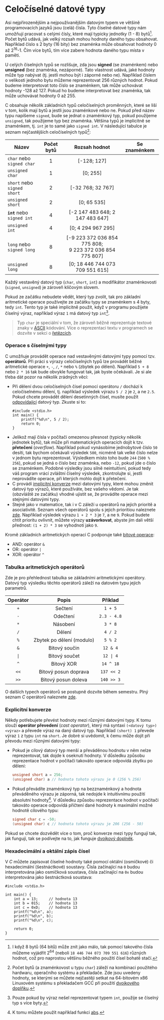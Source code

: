 # Celočíselné datové typy
Asi nejpřirozenějším a nejpoužívanějším datovým typem ve většině programovacích jazyků jsou (celá)
čísla. Tyto číselné datové typy nám umožňují pracovat s celými čísly, které mají typicky jednotky
(1 - 8) bytů[^1]. Počet bytů udává, jak velký rozsah mohou hodnoty daného typu obsahovat. Například
číslo s 2 byty (16 bity) bez znaménka může obsahovat hodnoty 0 až 2<sup>16</sup>-1. Čím více bytů,
tím více zabere hodnota daného typu místa v paměti.

[^1]: I když 8 bytů (64 bitů) může znít jako málo, tak pomocí takového čísla můžeme vyjádřit 2<sup>64</sup>
(neboli `18 446 744 073 709 551 616`) různých hodnot, což pro naprostou většinu běžného použití čísel
bohatě stačí.

U celých číselných typů se rozlišuje, zda jsou **signed** (se znaménkem) nebo **unsigned** (bez
znaménka, nezáporné). Tato vlastnost udává, jaké hodnoty může typ nabývat
(tj. jestli mohou být i záporné nebo ne). Například číslem o velikosti jednoho bytu můžeme
reprezentovat 256 různých hodnot. Pokud budeme interpretovat toto číslo se znaménkem, tak může uchovávat
hodnoty -128 až 127. Pokud ho budeme interpretovat bez znaménka, tak může uchovávat hodnoty 0 až 255.

C obsahuje několik základních typů celočíselných proměnných, které se liší v tom, kolik mají bytů a
jestli jsou znaménkové nebo ne. Pokud před název typu napíšeme `signed`, bude se jednat o znaménkový
typ, pokud použijeme `unsigned`, tak použijeme typ bez znaménka. Většina typů je implicitně se
znaménkem, tj. `int` je to samé jako `signed int`. V následující tabulce je seznam nejčastějších
celočíselných typů[^2]:

| Název | Počet bytů | Rozsah hodnot | Se znaménkem |
|---|:---:|:---:|:---:|
| `char` nebo<br />`signed char` | 1 | [-128; 127] | <i class="fa fa-check"></i> |
| `unsigned char` | 1 | [0; 255] | <i class="fa fa-times"></i> |
| `short` nebo<br />`signed short` | 2 | [-32 768; 32 767] | <i class="fa fa-check"></i> |
| `unsigned short` | 2 | [0; 65 535] | <i class="fa fa-times"></i> |
| **`int`** nebo<br />`signed int` | 4 | [-2 147 483 648; 2 147 483 647] | <i class="fa fa-check"></i> |
| `unsigned int` | 4 | [0; 4 294 967 295] | <i class="fa fa-times"></i> |
| `long` nebo<br />`signed long` | 8 | [-9 223 372 036 854 775 808;<br />9 223 372 036 854 775 807] | <i class="fa fa-check"></i> |
| `unsigned long` | 8 | [0; 18 446 744 073 709 551 615] | <i class="fa fa-times"></i> |

[^2]: Počet bytů (a znaménkovost u typu `char`) záleží na kombinaci použitého hardwaru,
operačního systému a překladače. Zde jsou uvedeny hodnoty, se kterými se můžete
nejčastěji setkat na 64-bitovém x86 Linuxovém systému s překladačem GCC při použití
[dvojkového doplňku](https://cs.wikipedia.org/wiki/Dvojkov%C3%BD_dopln%C4%9Bk).

Každý vestavěný datový typ (`char`, `short`, `int`) a modifikátor znaménkovosti (`signed`, `unsigned`)
je zároveň klíčovým slovem.

Pokud ze začátku nebudete vědět, který typ zvolit, tak pro základní aritmetické operace používejte
ze začátku typy se znaménkem s 4 byty, tedy `int`. Tento typ je také implicitně použit, když v programu
použijete číselný výraz, například výraz `1` má datový typ `int`[^3].

[^3]: Pouze pokud by výraz nešel reprezentovat typem `int`, použije se číselný typ s více byty.

> Typ `char` je speciální v tom, že zároveň běžně reprezentuje textové znaky v
> [ASCII](https://www.asciitable.com/) kódování. Více o reprezentaci textu v programech se dozvíte
> v sekci o [řetězcích](retezce.md).

### Operace s číselnými typy
C umožňuje provádět operace nad vestavěnými datovými typy pomocí tzv. **operátorů**. Při práci s
výrazy celočíselných typů lze provádět běžné aritmetické operace `+`, `-`, `/`, `*` nebo `%` (zbytek
po dělení). Například `5 + 8` nebo `2 * 16` tak bude obvykle fungovat tak, jak byste očekávali. Je si
ale třeba dát pozor na několik zrádných věcí:

- Při dělení dvou celočíselných čísel pomocí operátoru `/` dochází k celočíselnému dělení, tj. například
výsledek výrazu `5 / 2` je `2`, a ne `2.5`. Pokud chcete provádět dělení desetinných čísel, musíte
použít [odpovídající](#Desetinné-číselné-typy) datový typ. Zkuste si to:
    ```c,editable,mainbody
    #include <stdio.h>
    int main() {
        printf("%d\n", 5 / 2);
        return 0;
    }
    ```
- Jelikož mají čísla v počítači omezenou přesnost (typicky několik jednotek bytů), tak může při matematických
operacích dojít k tzv. **přetečení** (*overflow*). Například pokud vynásobíme jednobytové číslo `50`
desíti, tak bychom očekávali výsledek `500`, nicméně tak velké číslo nelze v jednom bytu reprezentovat.
Výsledkem místo toho bude `244` (`500 % 256`), pokud se jedná o číslo bez znaménka, nebo `-12`, pokud
jde o číslo se znaménkem. Podobné výsledky jsou silně neintuitivní, pokud tedy váš program vrácí zvláštní
číselný výsledek, zkontrolujte si, jestli neprovádíte operace, při kterých mohlo dojít k přetečení.
- C provádí [implicitní konverze](https://www.guru99.com/c-type-casting.html) mezi datovými typy,
které mohou změnit datový typ výrazů, které používáte, bez vašeho vědomí. Je tak (obzvláště ze začátku)
vhodné ujistit se, že provádíte operace mezi stejnými datovými typy.
- Stejně jako v matematice, tak i v C záleží u operátorů na jejich prioritě a asociativitě.
Seznam všech operátorů spolu s jejich prioritiou naleznete [zde](https://en.cppreference.com/w/c/language/operator_precedence).
Například výsledek výrazu `1 + 2 * 3` je `7`, a ne `9`. Pokud budete chtít prioritu ovlivnit, můžete
výrazy **uzávorkovat**, abyste jim dali větší přednost: `(1 + 2) * 3` se vyhodnotí jako `9`.

Kromě základních aritmetických operací C podporuje také [bitové operace](https://cs.wikipedia.org/wiki/Bitov%C3%A1_operace):
- AND: operátor `&`
- OR: operátor `|`
- XOR: operátor `^`

### Tabulka aritmetických operátorů
Zde je pro přehlednost tabulka se základními aritmetickými operátory.
Datový typ výsledku těchto operátorů záleží na datovém typu jejich parametrů.

| Operátor | Popis | Příklad |
|:---:|:---:|:---:|
| `+` | Sečtení | `1 + 5` |
| `-` | Odečtení | `2.3 - 4.8` |
| `*` | Násobení | `3 * 8` |
| `/` | Dělení | `4 / 2` |
| `%` | Zbytek po dělení (modulo) | `5 % 2` |
| `&` | Bitový součin | `12 & 4` |
| <code>&#124;</code> | Bitový součet | <code>12 &#124; 4</code> |
| `^` | Bitový XOR | `14 ^ 18` |
| `<<` | Bitový posun doprava | `137 << 2` |
| `>>` | Bitový posun doleva | `140 >> 3` |

O dalších typech operátorů se postupně dozvíte během semestru.
Plný seznam *C* operátorů naleznete [zde](https://en.cppreference.com/w/c/language/operator_precedence).

### Explicitní konverze
Někdy potřebujete převést hodnoty mezi různými datovými typy. K tomu slouží **operátor převedení**
(*cast operator*), který má syntaxi `(<datový typ>) <výraz>` a převede výraz na daný datový typ.
Například `(short) 1` převede výraz `1` z typu `int` na `short`. Je dobré si uvědomit, k čemu může
dojít při převodu mezi různými datovými typy:
- Pokud je cílový datový typ menší a převáděnou hodnotu v něm nelze reprezentovat, tak dojde k
oseknutí hodnoty. V důsledku způsobu reprezentace hodnot v počítači takováto operace odpovídá
zbytku po dělení:
    ```c
    unsigned short a = 256;
    (unsigned char) a // hodnota tohoto výrazu je 0 (256 % 256)
    ```
- Pokud převádíte znaménkový typ na bezznaménkový a hodnota převáděného výrazu je záporná, tak nedojde
k intuitivnímu použití absolutní hodnoty[^4]. V důsledku způsobu reprezentace hodnot v počítači takováto
operace odpovídá přičtení dané hodnoty k maximální možné hodnotě cílového typu:
    ```c
    signed char c = -50;
    (unsigned char) c // hodnota tohoto výrazu je 206 (256 - 50)
    ```

[^4]: K tomu můžete použít například funkci [abs](http://www.cplusplus.com/reference/cstdlib/abs/).

Pokud se chcete dozvědět více o tom, proč konverze mezi typy fungují tak, jak fungují, tak se podívejte
na to, jak funguje [dvojkový doplněk](https://cs.wikipedia.org/wiki/Dvojkov%C3%BD_dopln%C4%9Bk).

### Hexadecimální a oktální zápis čísel
V *C* můžete zapisovat číselné hodnoty také pomocí oktální (osmičkové) či hexadecimální (šestnáctkové)
soustavy. Čísla začínající na `0` budou interpretována jako osmičková soustava, čísla začínající na
`0x` budou interpretována jako šestnáctková soustava:
```c,editable,mainbody
#include <stdio.h>

int main() {
    int a = 13;     // hodnota 13
    int b = 015;    // hodnota 13
    int c = 0xD;    // hodnota 13
    printf("%d\n", a);
    printf("%d\n", b);
    printf("%d\n", c);

    return 0;
}
```
